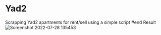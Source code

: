 # Yad2
Scrapping Yad2 apartments for rent/sell using a simple script
#end Result
![Screenshot 2022-07-28 135453](https://user-images.githubusercontent.com/87165144/181489121-5894ac40-c1e0-450f-bade-81d0b0771557.jpg)
